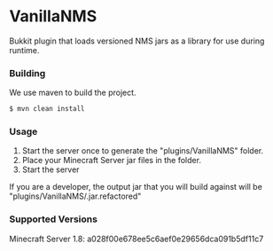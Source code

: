 VanillaNMS
=============

Bukkit plugin that loads versioned NMS jars as a library for use during runtime.

### Building ###

We use maven to build the project.
```bash
$ mvn clean install
```

### Usage ###

1. Start the server once to generate the "plugins/VanillaNMS" folder.
2. Place your Minecraft Server jar files in the folder.
3. Start the server

If you are a developer, the output jar that you will build against will be "plugins/VanillaNMS/<version>.jar.refactored"

### Supported Versions ###

Minecraft Server 1.8: a028f00e678ee5c6aef0e29656dca091b5df11c7

